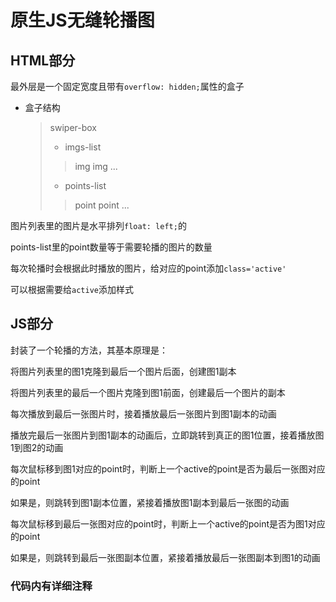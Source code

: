 # 原生JS无缝轮播图
## HTML部分

最外层是一个固定宽度且带有`overflow: hidden;`属性的盒子

* 盒子结构
    > swiper-box
    > + imgs-list
    >> img
    >> img
    >> ...
    > + points-list
    >> point
    >> point
    >> ...

图片列表里的图片是水平排列`float: left;`的

points-list里的point数量等于需要轮播的图片的数量

每次轮播时会根据此时播放的图片，给对应的point添加`class='active'`

可以根据需要给`active`添加样式


## JS部分

封装了一个轮播的方法，其基本原理是：

将图片列表里的图1克隆到最后一个图片后面，创建图1副本

将图片列表里的最后一个图片克隆到图1前面，创建最后一个图片的副本

每次播放到最后一张图片时，接着播放最后一张图片到图1副本的动画

播放完最后一张图片到图1副本的动画后，立即跳转到真正的图1位置，接着播放图1到图2的动画

每次鼠标移到图1对应的point时，判断上一个active的point是否为最后一张图对应的point

如果是，则跳转到图1副本位置，紧接着播放图1副本到最后一张图的动画

每次鼠标移到最后一张图对应的point时，判断上一个active的point是否为图1对应的point

如果是，则跳转到最后一张图副本位置，紧接着播放最后一张图副本到图1的动画

### 代码内有详细注释  

